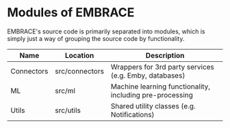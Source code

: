 # Modules of EMBRACE

EMBRACE's source code is primarily separated into modules, which is simply just a way of grouping the source code by functionality.

| Name       | Location       | Description                                              |
| ---------- | -------------- | -------------------------------------------------------- |
| Connectors | src/connectors | Wrappers for 3rd party services (e.g. Emby, databases)   |
| ML         | src/ml         | Machine learning functionality, including pre-processing |
| Utils      | src/utils      | Shared utility classes (e.g. Notifications)              |

</br></br>
